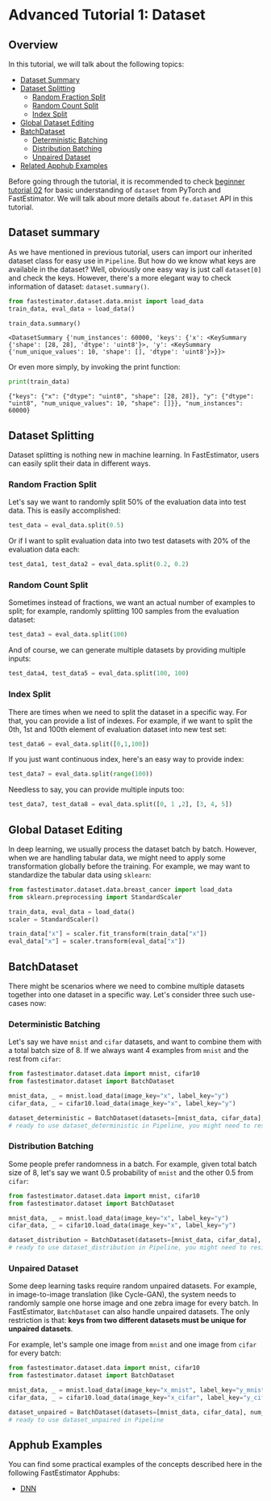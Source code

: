# Advanced Tutorial 1: Dataset

## Overview
In this tutorial, we will talk about the following topics:
* [Dataset Summary](./tutorials/advanced/t01_dataset#ta01summary)
* [Dataset Splitting](./tutorials/advanced/t01_dataset#ta01splitting)
    * [Random Fraction Split](./tutorials/advanced/t01_dataset#ta01rfs)
    * [Random Count Split](./tutorials/advanced/t01_dataset#ta01rcs)
    * [Index Split](./tutorials/advanced/t01_dataset#ta01is)
* [Global Dataset Editing](./tutorials/advanced/t01_dataset#ta01gde)
* [BatchDataset](./tutorials/advanced/t01_dataset#ta01bd)
    * [Deterministic Batching](./tutorials/advanced/t01_dataset#ta01deterministic)
    * [Distribution Batching](./tutorials/advanced/t01_dataset#ta01distribution)
    * [Unpaired Dataset](./tutorials/advanced/t01_dataset#ta01ud)
* [Related Apphub Examples](./tutorials/advanced/t01_dataset#ta01rae)

Before going through the tutorial, it is recommended to check [beginner tutorial 02](./tutorials/beginner/t02_dataset) for basic understanding of `dataset` from PyTorch and FastEstimator. We will talk about more details about `fe.dataset` API in this tutorial.

<a id='ta01summary'></a>

## Dataset summary
As we have mentioned in previous tutorial, users can import our inherited dataset class for easy use in `Pipeline`. But how do we know what keys are available in the dataset?   Well, obviously one easy way is just call `dataset[0]` and check the keys. However, there's a more elegant way to check information of dataset: `dataset.summary()`.


```python
from fastestimator.dataset.data.mnist import load_data
train_data, eval_data = load_data()
```


```python
train_data.summary()
```




    <DatasetSummary {'num_instances': 60000, 'keys': {'x': <KeySummary {'shape': [28, 28], 'dtype': 'uint8'}>, 'y': <KeySummary {'num_unique_values': 10, 'shape': [], 'dtype': 'uint8'}>}}>



Or even more simply, by invoking the print function:


```python
print(train_data)
```

    {"keys": {"x": {"dtype": "uint8", "shape": [28, 28]}, "y": {"dtype": "uint8", "num_unique_values": 10, "shape": []}}, "num_instances": 60000}


<a id='ta01splitting'></a>

## Dataset Splitting

Dataset splitting is nothing new in machine learning. In FastEstimator, users can easily split their data in different ways. 

<a id='ta01rfs'></a>

### Random Fraction Split
Let's say we want to randomly split 50% of the evaluation data into test data. This is easily accomplished:


```python
test_data = eval_data.split(0.5)
```

Or if I want to split evaluation data into two test datasets with 20% of the evaluation data each:


```python
test_data1, test_data2 = eval_data.split(0.2, 0.2)
```

<a id='ta01rcs'></a>

### Random Count Split
Sometimes instead of fractions, we want an actual number of examples to split; for example, randomly splitting 100 samples from the evaluation dataset:


```python
test_data3 = eval_data.split(100)
```

And of course, we can generate multiple datasets by providing multiple inputs:


```python
test_data4, test_data5 = eval_data.split(100, 100)
```

<a id='ta01is'></a>

### Index Split
There are times when we need to split the dataset in a specific way. For that, you can provide a list of indexes. For example, if we want to split the 0th, 1st and 100th element of evaluation dataset into new test set:


```python
test_data6 = eval_data.split([0,1,100])
```

If you just want continuous index, here's an easy way to provide index:


```python
test_data7 = eval_data.split(range(100))
```

Needless to say, you can provide multiple inputs too:


```python
test_data7, test_data8 = eval_data.split([0, 1 ,2], [3, 4, 5])
```

<a id='ta01gde'></a>

## Global Dataset Editing
In deep learning, we usually process the dataset batch by batch. However, when we are handling tabular data, we might need to apply some transformation globally before the training. For example, we may want to standardize the tabular data using `sklearn`:


```python
from fastestimator.dataset.data.breast_cancer import load_data
from sklearn.preprocessing import StandardScaler

train_data, eval_data = load_data()
scaler = StandardScaler()

train_data["x"] = scaler.fit_transform(train_data["x"])
eval_data["x"] = scaler.transform(eval_data["x"])
```

<a id='ta01bd'></a>

## BatchDataset

There might be scenarios where we need to combine multiple datasets together into one dataset in a specific way. Let's consider three such use-cases now:

<a id='ta01deterministic'></a>

### Deterministic Batching
Let's say we have `mnist` and `cifar` datasets, and want to combine them with a total batch size of 8. If we always want 4 examples from `mnist` and the rest from `cifar`:


```python
from fastestimator.dataset.data import mnist, cifar10
from fastestimator.dataset import BatchDataset

mnist_data, _ = mnist.load_data(image_key="x", label_key="y")
cifar_data, _ = cifar10.load_data(image_key="x", label_key="y")

dataset_deterministic = BatchDataset(datasets=[mnist_data, cifar_data], num_samples=[4,4])
# ready to use dataset_deterministic in Pipeline, you might need to resize them to have consistent shape
```

<a id='ta01distribution'></a>

### Distribution Batching
Some people prefer randomness in a batch. For example, given total batch size of 8, let's say we want 0.5 probability of `mnist` and the other 0.5 from `cifar`:


```python
from fastestimator.dataset.data import mnist, cifar10
from fastestimator.dataset import BatchDataset

mnist_data, _ = mnist.load_data(image_key="x", label_key="y")
cifar_data, _ = cifar10.load_data(image_key="x", label_key="y")

dataset_distribution = BatchDataset(datasets=[mnist_data, cifar_data], num_samples=8, probability=[0.5, 0.5])
# ready to use dataset_distribution in Pipeline, you might need to resize them to have consistent shape
```

<a id='ta01ud'></a>

### Unpaired Dataset
Some deep learning tasks require random unpaired datasets. For example, in image-to-image translation (like Cycle-GAN), the system needs to randomly sample one horse image and one zebra image for every batch. In FastEstimator, `BatchDataset` can also handle unpaired datasets. The only restriction is that: **keys from two different datasets must be unique for unpaired datasets**.

For example, let's sample one image from `mnist` and one image from `cifar` for every batch:


```python
from fastestimator.dataset.data import mnist, cifar10
from fastestimator.dataset import BatchDataset

mnist_data, _ = mnist.load_data(image_key="x_mnist", label_key="y_mnist")
cifar_data, _ = cifar10.load_data(image_key="x_cifar", label_key="y_cifar")

dataset_unpaired = BatchDataset(datasets=[mnist_data, cifar_data], num_samples=[1,1])
# ready to use dataset_unpaired in Pipeline
```

<a id='ta01rae'></a>

## Apphub Examples
You can find some practical examples of the concepts described here in the following FastEstimator Apphubs:

* [DNN](./examples/tabular/dnn)
